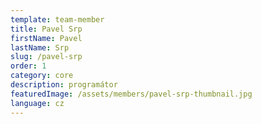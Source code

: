 ```yaml
---
template: team-member
title: Pavel Srp
firstName: Pavel
lastName: Srp
slug: /pavel-srp
order: 1
category: core
description: programátor
featuredImage: /assets/members/pavel-srp-thumbnail.jpg
language: cz
---
```

